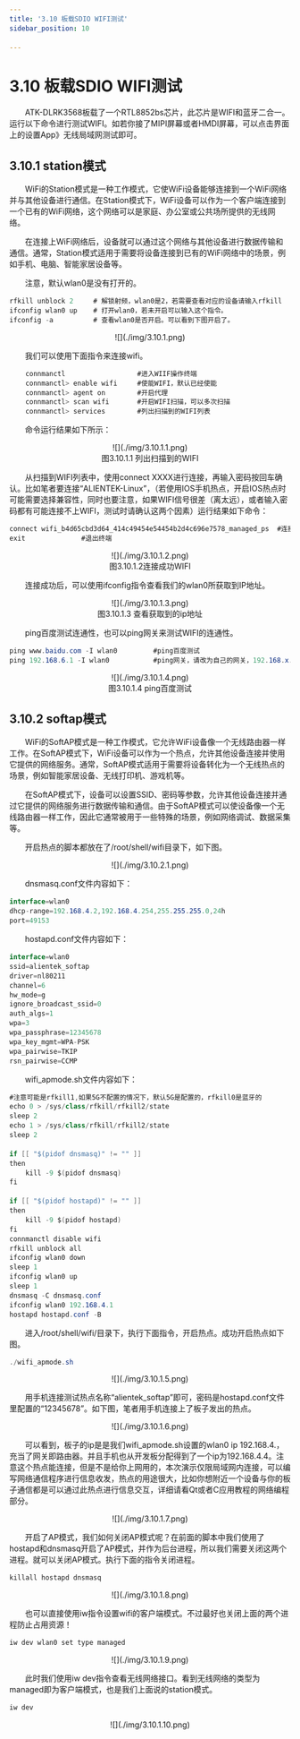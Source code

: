 ```yaml
---
title: '3.10 板载SDIO WIFI测试'
sidebar_position: 10

---
```


# 3.10 板载SDIO WIFI测试


&emsp;&emsp;ATK-DLRK3568板载了一个RTL8852bs芯片，此芯片是WIFI和蓝牙二合一。运行以下命令进行测试WIFI。如若你接了MIPI屏幕或者HMDI屏幕，可以点击界面上的设置App》无线局域网测试即可。


## 3.10.1 station模式

&emsp;&emsp;WiFi的Station模式是一种工作模式，它使WiFi设备能够连接到一个WiFi网络并与其他设备进行通信。在Station模式下，WiFi设备可以作为一个客户端连接到一个已有的WiFi网络，这个网络可以是家庭、办公室或公共场所提供的无线网络。

&emsp;&emsp;在连接上WiFi网络后，设备就可以通过这个网络与其他设备进行数据传输和通信。通常，Station模式适用于需要将设备连接到已有的WiFi网络中的场景，例如手机、电脑、智能家居设备等。

&emsp;&emsp;注意，默认wlan0是没有打开的。

```c#
rfkill unblock 2     # 解锁射频，wlan0是2，若需要查看对应的设备请输入rfkill
ifconfig wlan0 up    # 打开wlan0，若未开启可以输入这个指令。
ifconfig -a          # 查看wlan0是否开启。可以看到下图开启了。
```

<center>
![](./img/3.10.1.png)
</center>

&emsp;&emsp;我们可以使用下面指令来连接wifi。

```c#
	connmanctl                  #进入WIIF操作终端
	connmanctl> enable wifi     #使能WIFI，默认已经使能
	connmanctl> agent on        #开启代理
	connmanctl> scan wifi       #开启WIFI扫描，可以多次扫描
	connmanctl> services        #列出扫描到的WIFI列表
```

&emsp;&emsp;命令运行结果如下所示：

<center>
![](./img/3.10.1.1.png)<br />
图3.10.1.1 列出扫描到的WIFI
</center>

&emsp;&emsp;从扫描到WIFI列表中，使用connect XXXX进行连接，再输入密码按回车确认。比如笔者要连接“ALIENTEK-Linux”，（若使用IOS手机热点，开启IOS热点时可能需要选择兼容性，同时也要注意，如果WIFI信号很差（离太远），或者输入密码都有可能连接不上WIFI，测试时请确认这两个因素）运行结果如下命令：

```c#
connect wifi_b4d65cbd3d64_414c49454e54454b2d4c696e7578_managed_ps  #连接
exit              #退出终端
```

<center>
![](./img/3.10.1.2.png)<br />
图3.10.1.2连接成功WIFI
</center>

&emsp;&emsp;连接成功后，可以使用ifconfig指令查看我们的wlan0所获取到IP地址。

<center>
![](./img/3.10.1.3.png)<br />
图3.10.1.3 查看获取到的ip地址
</center>


&emsp;&emsp;ping百度测试连通性，也可以ping网关来测试WIFI的连通性。

```c#
ping www.baidu.com -I wlan0         #ping百度测试
ping 192.168.6.1 -I wlan0           #ping网关，请改为自己的网关，192.168.x.x
```

<center>
![](./img/3.10.1.4.png)<br />
图3.10.1.4 ping百度测试
</center>

## 3.10.2 softap模式

&emsp;&emsp;WiFi的SoftAP模式是一种工作模式，它允许WiFi设备像一个无线路由器一样工作。在SoftAP模式下，WiFi设备可以作为一个热点，允许其他设备连接并使用它提供的网络服务。通常，SoftAP模式适用于需要将设备转化为一个无线热点的场景，例如智能家居设备、无线打印机、游戏机等。

&emsp;&emsp;在SoftAP模式下，设备可以设置SSID、密码等参数，允许其他设备连接并通过它提供的网络服务进行数据传输和通信。由于SoftAP模式可以使设备像一个无线路由器一样工作，因此它通常被用于一些特殊的场景，例如网络调试、数据采集等。

&emsp;&emsp;开启热点的脚本都放在了/root/shell/wifi目录下，如下图。

<center>
![](./img/3.10.2.1.png)
</center>

&emsp;&emsp;dnsmasq.conf文件内容如下：

```c#
interface=wlan0
dhcp-range=192.168.4.2,192.168.4.254,255.255.255.0,24h
port=49153
```

&emsp;&emsp;hostapd.conf文件内容如下：

```c#
interface=wlan0
ssid=alientek_softap
driver=nl80211
channel=6
hw_mode=g
ignore_broadcast_ssid=0
auth_algs=1
wpa=3
wpa_passphrase=12345678
wpa_key_mgmt=WPA-PSK
wpa_pairwise=TKIP
rsn_pairwise=CCMP
```

&emsp;&emsp;wifi_apmode.sh文件内容如下：

```c#
#注意可能是rfkill1,如果5G不配置的情况下，默认5G是配置的，rfkill0是蓝牙的
echo 0 > /sys/class/rfkill/rfkill2/state
sleep 2
echo 1 > /sys/class/rfkill/rfkill2/state
sleep 2

if [[ "$(pidof dnsmasq)" != "" ]]
then
    kill -9 $(pidof dnsmasq)
fi

if [[ "$(pidof hostapd)" != "" ]]
then
    kill -9 $(pidof hostapd)
fi
connmanctl disable wifi
rfkill unblock all
ifconfig wlan0 down
sleep 1
ifconfig wlan0 up
sleep 1
dnsmasq -C dnsmasq.conf
ifconfig wlan0 192.168.4.1
hostapd hostapd.conf -B
```

&emsp;&emsp;进入/root/shell/wifi/目录下，执行下面指令，开启热点。成功开启热点如下图。

```c#
./wifi_apmode.sh
```

<center>
![](./img/3.10.1.5.png)
</center>

&emsp;&emsp;用手机连接测试热点名称“alientek_softap”即可，密码是hostapd.conf文件里配置的“12345678”。如下图，笔者用手机连接上了板子发出的热点。

<center>
![](./img/3.10.1.6.png)
</center>

&emsp;&emsp;可以看到，板子的ip是是我们wifi_apmode.sh设置的wlan0 ip 192.168.4.，充当了网关即路由器。并且手机也从开发板分配得到了一个ip为192.168.4.4。注意这个热点能连接，但是不是给你上网用的，本次演示仅限局域网内连接，可以编写网络通信程序进行信息收发，热点的用途很大，比如你想附近一个设备与你的板子通信都是可以通过此热点进行信息交互，详细请看Qt或者C应用教程的网络编程部分。

<center>
![](./img/3.10.1.7.png)
</center>

&emsp;&emsp;开启了AP模式，我们如何关闭AP模式呢？在前面的脚本中我们使用了hostapd和dnsmasq开启了AP模式，并作为后台进程，所以我们需要关闭这两个进程。就可以关闭AP模式。执行下面的指令关闭进程。

```c#
killall hostapd dnsmasq
```

<center>
![](./img/3.10.1.8.png)
</center>

&emsp;&emsp;也可以直接使用iw指令设置wifi的客户端模式。不过最好也关闭上面的两个进程防止占用资源！

```c#
iw dev wlan0 set type managed
```

<center>
![](./img/3.10.1.9.png)
</center>

&emsp;&emsp;此时我们使用iw dev指令查看无线网络接口。看到无线网络的类型为managed即为客户端模式，也是我们上面说的station模式。

```c#
iw dev
```

<center>
![](./img/3.10.1.10.png)
</center>






